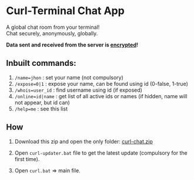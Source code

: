 # Curl-Terminal Chat App
A global chat room from your terminal!<br>
Chat securely, anonymously, globally.

**Data sent and received from the server is [encrypted](https://github.com/spuckhafte/encdenc)!**

## Inbuilt commands:
1. `/name=jhon` : set your name (not compulsory)
2. `/expose=0|1` : expose your name, can be found using id (0-false, 1-true)
3. `/whois=user_id` : find username using id (if exposed)
4. `/online=id|name` : get list of all active ids or names (if hidden, name will not appear, but id can)
5. `/help=me` : see this list

## How
1. Download this zip and open the only folder:
[curl-chat.zip](https://github.com/spuckhafte/curl-chat/files/9940660/curl-chat.zip)

2. Open `curl-updater.bat` file to get the latest update (compulsory for the first time).
3. Open `curl.bat` => main file.
